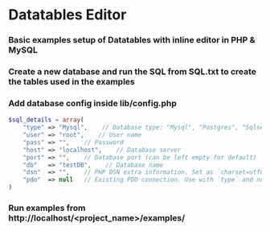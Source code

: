# Datatables Editor

### Basic examples setup of Datatables with inline editor in PHP & MySQL

### Create a new database and run the SQL from SQL.txt to create the tables used in the examples
### Add database config inside lib/config.php

````PHP
$sql_details = array(
	"type" => "Mysql",    // Database type: "Mysql", "Postgres", "Sqlserver", "Sqlite" or "Oracle"
	"user" => "root",    // User name
	"pass" => "",    // Password
	"host" => "localhost",    // Database server
	"port" => "",    // Database port (can be left empty for default)
	"db"   => "testDB",    // Database name
	"dsn"  => "",    // PHP DSN extra information. Set as `charset=utf8mb4` if you are using MySQL
	"pdo"  => null   // Existing PDO connection. Use with `type` and no other parameters.
)
````

### Run examples from http://localhost/<project_name>/examples/